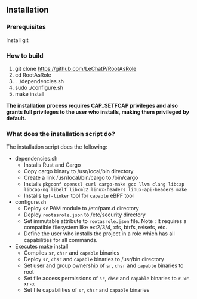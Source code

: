 ## Installation

### Prerequisites

Install git

### How to build

  1. git clone <https://github.com/LeChatP/RootAsRole>
  1. cd RootAsRole
  1. . ./dependencies.sh
  1. sudo ./configure.sh
  1. make install

<div class="warning">
<b>
The installation process requires CAP_SETFCAP privileges and also grants full privileges to the user who installs, making them privileged by default.</b>

</div>

### What does the installation script do?

The installation script does the following:
- dependencies.sh
  - Installs Rust and Cargo
  - Copy cargo binary to /usr/local/bin directory
  - Create a link /usr/local/bin/cargo to /bin/cargo
  - Installs `pkgconf openssl curl cargo-make gcc llvm clang libcap libcap-ng libelf libxml2 linux-headers linux-api-headers make`
  - Installs `bpf-linker` tool for `capable` eBPF tool
- configure.sh
  - Deploy `sr` PAM module to /etc/pam.d directory
  - Deploy `rootasrole.json` to /etc/security directory
  - Set immutable attribute to `rootasrole.json` file. Note : It requires a compatible filesystem like ext2/3/4, xfs, btrfs, reisefs, etc. 
  - Define the user who installs the project in a role which has all capabilities for all commands.
- Executes make install  
  - Compiles `sr`, `chsr` and `capable` binaries
  - Deploy `sr`, `chsr` and `capable` binaries to /usr/bin directory
  - Set user and group ownership of `sr`, `chsr` and `capable` binaries to root
  - Set file access permissions of `sr`, `chsr` and `capable` binaries to `r-xr-xr-x`
  - Set file capabilities of `sr`, `chsr` and `capable` binaries